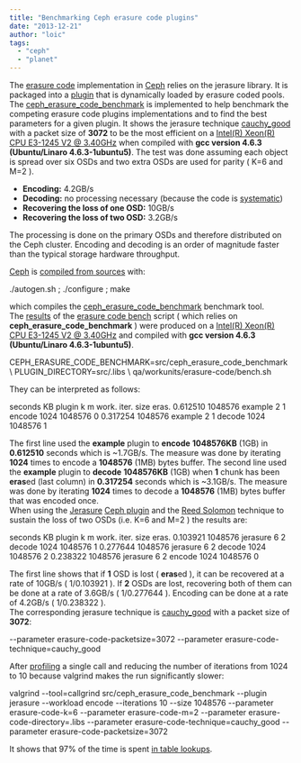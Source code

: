 ```yaml
---
title: "Benchmarking Ceph erasure code plugins"
date: "2013-12-21"
author: "loic"
tags: 
  - "ceph"
  - "planet"
---
```


The [erasure code](http://dachary.org/?p=2171) implementation in [Ceph](http://ceph.com/) relies on the jerasure library. It is packaged into a [plugin](https://github.com/ceph/ceph/blob/v0.75/src/osd/ErasureCodePluginJerasure/) that is dynamically loaded by erasure coded pools.  
The [ceph\_erasure\_code\_benchmark](https://github.com/ceph/ceph/blob/v0.75/src/test/osd/ceph_erasure_code_benchmark.cc) is implemented to help benchmark the competing erasure code plugins implementations and to find the best parameters for a given plugin. It shows the jerasure technique [cauchy\_good](https://github.com/ceph/ceph/blob/v0.75/src/osd/ErasureCodePluginJerasure/ErasureCodePluginJerasure.cc#L45) with a packet size of **3072** to be the most efficient on a [Intel(R) Xeon(R) CPU E3-1245 V2 @ 3.40GHz](http://ark.intel.com/products/52274/) when compiled with **gcc version 4.6.3 (Ubuntu/Linaro 4.6.3-1ubuntu5)**. The test was done assuming each object is spread over six OSDs and two extra OSDs are used for parity ( K=6 and M=2 ).

- **Encoding:** 4.2GB/s
- **Decoding:** no processing necessary (because the code is [systematic](http://en.wikipedia.org/wiki/Systematic_code))
- **Recovering the loss of one OSD:** 10GB/s
- **Recovering the loss of two OSD:** 3.2GB/s

The processing is done on the primary OSDs and therefore distributed on the Ceph cluster. Encoding and decoding is an order of magnitude faster than the typical storage hardware throughput.  
  
[Ceph](http://ceph.com/) is [compiled from sources](http://ceph.com/docs/master/install/) with:

./autogen.sh ; ./configure ; make

which compiles the [ceph\_erasure\_code\_benchmark](https://github.com/ceph/ceph/blob/v0.75/src/test/osd/ceph_erasure_code_benchmark.cc) benchmark tool.  
The [results](http://dachary.org/wp-uploads/2013/12/bench.txt) of the [erasure code bench](https://github.com/ceph/ceph/blob/v0.75/qa/workunits/erasure-code/bench.sh) script ( which relies on **ceph\_erasure\_code\_benchmark** ) were produced on a [Intel(R) Xeon(R) CPU E3-1245 V2 @ 3.40GHz](http://ark.intel.com/products/52274/) and compiled with **gcc version 4.6.3 (Ubuntu/Linaro 4.6.3-1ubuntu5)**.

CEPH\_ERASURE\_CODE\_BENCHMARK=src/ceph\_erasure\_code\_benchmark  \\
PLUGIN\_DIRECTORY=src/.libs  \\
qa/workunits/erasure-code/bench.sh

They can be interpreted as follows:

seconds         KB      plugin  k m work.       iter.   size    eras.
0.612510        1048576 example 2 1 encode      1024    1048576 0
0.317254        1048576 example 2 1 decode      1024    1048576 1

The first line used the **example** plugin to **encode** **1048576KB** (1GB) in **0.612510** seconds which is ~1.7GB/s. The measure was done by iterating **1024** times to encode a **1048576** (1MB) bytes buffer. The second line used the **example** plugin to **decode** **1048576KB** (1GB) when **1** chunk has been **eras**ed (last column) in **0.317254** seconds which is ~3.1GB/s. The measure was done by iterating **1024** times to decode a **1048576** (1MB) bytes buffer that was encoded once.  
When using the [Jerasure](http://jerasure.org/jerasure/jerasure) [Ceph plugin](https://github.com/ceph/ceph/blob/v0.75/src/osd/ErasureCodePluginJerasure/) and the [Reed Solomon](http://en.wikipedia.org/wiki/Reed%E2%80%93Solomon_error_correction) technique to sustain the loss of two OSDs (i.e. K=6 and M=2 ) the results are:

seconds         KB      plugin          k m work.       iter.   size    eras.
0.103921        1048576 jerasure        6 2 decode      1024    1048576 1
0.277644        1048576 jerasure        6 2 decode      1024    1048576 2
0.238322        1048576 jerasure        6 2 encode      1024    1048576 0

The first line shows that if **1** OSD is lost ( **eras**ed ), it can be recovered at a rate of 10GB/s ( 1/0.103921 ). If **2** OSDs are lost, recovering both of them can be done at a rate of 3.6GB/s ( 1/0.277644 ). Encoding can be done at a rate of 4.2GB/s ( 1/0.238322 ).  
The corresponding jerasure technique is [cauchy\_good](https://github.com/ceph/ceph/blob/v0.75/src/osd/ErasureCodePluginJerasure/ErasureCodePluginJerasure.cc#L45) with a packet size of **3072**:

\--parameter erasure-code-packetsize=3072
--parameter erasure-code-technique=cauchy\_good

After [profiling](http://dachary.org/?p=2586) a single call and reducing the number of iterations from 1024 to 10 because valgrind makes the run significantly slower:

valgrind --tool=callgrind src/ceph\_erasure\_code\_benchmark
  --plugin jerasure
  --workload encode
  --iterations 10
  --size 1048576
  --parameter erasure-code-k=6
  --parameter erasure-code-m=2
  --parameter erasure-code-directory=.libs
  --parameter erasure-code-technique=cauchy\_good
  --parameter erasure-code-packetsize=3072

It shows that 97% of the time is spent [in table lookups](https://github.com/ceph/ceph/blob/v0.75/src/osd/ErasureCodePluginJerasure/galois.c#L428).
